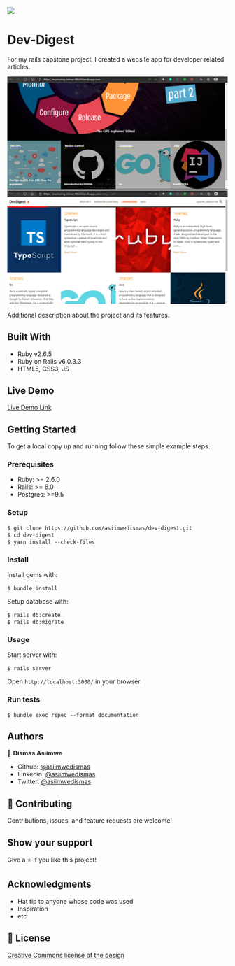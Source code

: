 ![](https://img.shields.io/badge/Microverse-blueviolet)

# Dev-Digest

For my rails capstone project, I created a website app for developer related articles.

![screenshot](app/assets/images/screenshot-1.png)
![screenshot](app/assets/images/screenshot-2.jpg)

Additional description about the project and its features.

## Built With

- Ruby v2.6.5
- Ruby on Rails v6.0.3.3
- HTML5, CSS3, JS

## Live Demo

[Live Demo Link](https://murmuring-retreat-00624.herokuapp.com/)

## Getting Started

To get a local copy up and running follow these simple example steps.

### Prerequisites

- Ruby: >= 2.6.0
- Rails: >= 6.0
- Postgres: >=9.5

### Setup

```
$ git clone https://github.com/asiimwedismas/dev-digest.git
$ cd dev-digest
$ yarn install --check-files
```

### Install

Install gems with:

```
$ bundle install
```

Setup database with:

```
$ rails db:create
$ rails db:migrate
```

### Usage

Start server with:

```
$ rails server
```

Open `http://localhost:3000/` in your browser.

### Run tests

```
$ bundle exec rspec --format documentation
```

## Authors

👤 **Dismas Asiimwe**

- Github: [@asiimwedismas](https://github.com/asiimwedismas)
- Linkedin: [@asiimwedismas](https://www.linkedin.com/in/asiimwedismas/)
- Twitter: [@asiimwedismas](https://www.twitter.com/asiimwedismas)

## 🤝 Contributing

Contributions, issues, and feature requests are welcome!

## Show your support

Give a ⭐️ if you like this project!

## Acknowledgments

- Hat tip to anyone whose code was used
- Inspiration
- etc

## 📝 License

[Creative Commons license of the design](https://creativecommons.org/licenses/by-nc/4.0/)
